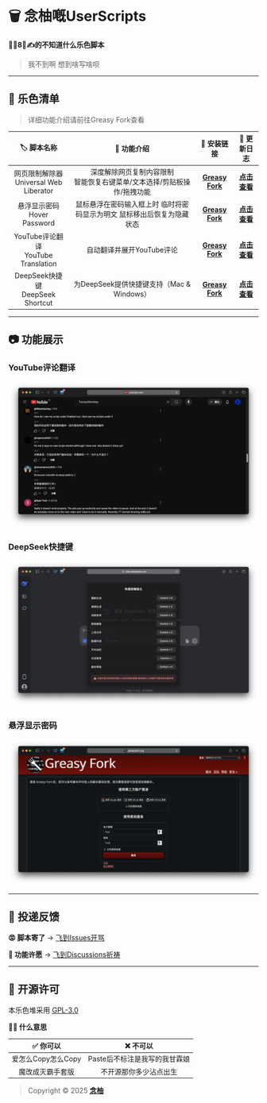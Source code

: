 # 🗑️ 念柚嘅UserScripts

**🦐🐔8⃣️✍️的不知道什么乐色脚本**

> 我不到啊 想到啥写啥呗

---

## 💩 乐色清单
> 详细功能介绍请前往Greasy Fork查看

| 🏷️ 脚本名称 | 🔧 功能介绍 | 🔗 安装链接 | 📄 更新日志 |
| :-: | :-: | :-: | :-: |
| 网页限制解除器 <Br> Universal Web Liberator | 深度解除网页复制内容限制 <Br> 智能恢复右键菜单/文本选择/剪贴板操作/拖拽功能 | [**Greasy Fork**](https://greasyfork.org/scripts/532010) | [**点击查看**](https://greasyfork.org/scripts/532010/versions?show_all_versions=1) |
| 悬浮显示密码 <Br> Hover Password | 鼠标悬浮在密码输入框上时 临时将密码显示为明文 鼠标移出后恢复为隐藏状态 | [**Greasy Fork**](https://greasyfork.org/scripts/532524) | [**点击查看**](https://greasyfork.org/scripts/532524/versions?show_all_versions=1) |
| YouTube评论翻译 <Br> YouTube Translation | 自动翻译并展开YouTube评论 | [**Greasy Fork**](https://greasyfork.org/scripts/532018) | [**点击查看**](https://greasyfork.org/scripts/532018/versions?show_all_versions=1) |
| DeepSeek快捷键 <Br> DeepSeek Shortcut | 为DeepSeek提供快捷键支持（Mac & Windows） | [**Greasy Fork**](https://greasyfork.org/scripts/532221) | [**点击查看**](https://greasyfork.org/scripts/532221/versions?show_all_versions=1) |

---

## 📷 功能展示

### YouTube评论翻译
![YouTubeTranslationFeature](https://raw.githubusercontent.com/MiPoNianYou/UserScripts/refs/heads/main/Images/YouTubeTranslationFeature.png "YouTubeTranslationFeature")

### DeepSeek快捷键
![DeepSeekShortcutFeature](https://raw.githubusercontent.com/MiPoNianYou/UserScripts/refs/heads/main/Images/DeepSeekShortcutFeature.png "DeepSeekShortcutFeature")

### 悬浮显示密码
![HoverPasswordFeature](https://raw.githubusercontent.com/MiPoNianYou/UserScripts/refs/heads/main/Images/HoverPasswordFeature.png "HoverPasswordFeature")

---

## 📮 投递反馈

**😡 脚本寄了** → [飞到Issues开骂](https://github.com/MiPoNianYou/UserScripts/issues)

**🌠 功能许愿** → [飞到Discussions祈祷](https://github.com/MiPoNianYou/UserScripts/discussions)

---

## 📜 开源许可

本乐色堆采用 [GPL-3.0](https://github.com/MiPoNianYou/UserScripts/blob/main/LICENSE)

**🙋🏻 什么意思**

| ✅ 你可以 | ❌ 不可以 |
| :-: | :-: |
| 爱怎么Copy怎么Copy | Paste后不标注是我写的我甘霖娘 |
| 魔改成灭霸手套版 | 不开源那你多少沾点出生 |

> Copyright © 2025 [**念柚**](https://github.com/MiPoNianYou)
